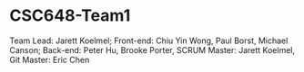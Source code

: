 # CSC648-Team1
Team Lead: Jarett Koelmel; Front-end: Chiu Yin Wong, Paul Borst, Michael Canson; Back-end: Peter Hu, Brooke Porter, SCRUM Master: Jarett Koelmel, Git Master: Eric Chen
